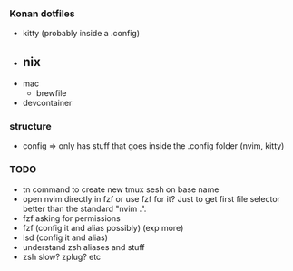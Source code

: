 ### Konan dotfiles
- kitty (probably inside a .config)
- nix
    - 
- mac
    - brewfile
- devcontainer

### structure
- config => only has stuff that goes inside the .config folder (nvim, kitty)



### TODO
- tn command to create new tmux sesh on base name
- open nvim directly in fzf or use fzf for it? Just to get first file selector better than the standard "nvim .".
- fzf asking for permissions
- fzf (config it and alias possibly) (exp more)
- lsd (config it and alias)
- understand zsh aliases and stuff
- zsh slow? zplug? etc


